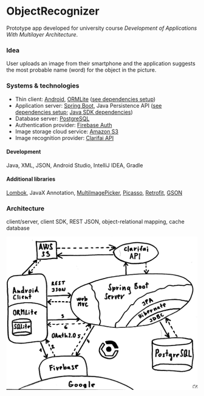 # ObjectRecognizer

Prototype app developed for university course *Development of Applications With Multilayer Architecture*.

### Idea

User uploads an image from their smartphone and the application suggests the most probable name (word) for the object in the picture.

### Systems & technologies

- Thin client: [Android](https://www.android.com/), [ORMLite](http://ormlite.com/)
 ([see dependencies setup](https://github.com/ludgo/ObjectRecognizer/blob/master/vava-client/app/build.gradle#L26))
- Application server: [Spring Boot](https://spring.io/projects/spring-boot), Java Persistence API
 ([see dependencies setup](https://github.com/ludgo/ObjectRecognizer/blob/master/vava-backend/build.gradle#L28); [Java SDK dependencies](https://github.com/ludgo/ObjectRecognizer/blob/master/vava-client/vavalibrary/build.gradle#L7))
- Database server: [PostgreSQL](https://www.postgresql.org/)
- Authentication provider: [Firebase Auth](https://firebase.google.com/docs/auth/admin/)
- Image storage cloud service: [Amazon S3](https://aws.amazon.com/s3/)
- Image recognition provider: [Clarifai API](https://www.clarifai.com/)

#### Development

Java, XML, JSON, Android Studio, IntelliJ IDEA, Gradle

#### Additional libraries

[Lombok](https://projectlombok.org/), JavaX Annotation, [MultiImagePicker](https://github.com/yazeed44/MultiImagePicker), [Picasso](http://square.github.io/picasso/), [Retrofit](http://square.github.io/retrofit/), [GSON](https://github.com/google/gson)

### Architecture

client/server, client SDK, REST JSON, object-relational mapping, cache database

![architecture](https://github.com/ludgo/ObjectRecognizer/blob/master/systems-interaction.png)
